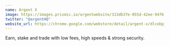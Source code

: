```yaml
---
name: Argent X
image: https://images.prismic.io/argentwebsite/313db37e-055d-42ee-9476-a92bda64e61d_logo.svg?auto=format%2Ccompress&fit=max&q=50
twitter: "@argentHQ"
website_url: https://chrome.google.com/webstore/detail/argent-x/dlcobpjiigpikoobohmabehhmhfoodbb
---
```

Earn, stake and trade with low fees, high speeds & strong security.